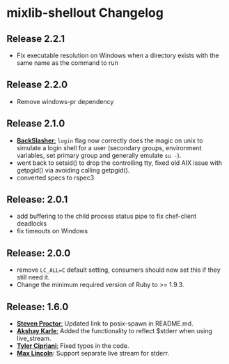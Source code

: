 # mixlib-shellout Changelog

## Release 2.2.1

* Fix executable resolution on Windows when a directory exists with the same name as the command to run

## Release 2.2.0

* Remove windows-pr dependency

## Release 2.1.0

* [**BackSlasher**:](https://github.com/BackSlasher)
  `login` flag now correctly does the magic on unix to simulate a login
  shell for a user (secondary groups, environment variables, set primary group and
  generally emulate `su -`).
* went back to setsid() to drop the controlling tty, fixed old AIX issue with
  getpgid() via avoiding calling getpgid().
* converted specs to rspec3

## Release: 2.0.1

* add buffering to the child process status pipe to fix chef-client deadlocks
* fix timeouts on Windows

## Release: 2.0.0

* remove `LC_ALL=C` default setting, consumers should now set this if they
  still need it.
* Change the minimum required version of Ruby to >= 1.9.3.

## Release: 1.6.0

* [**Steven Proctor**:](https://github.com/stevenproctor)
  Updated link to posix-spawn in README.md.
* [**Akshay Karle**:](https://github.com/akshaykarle)
  Added the functionality to reflect $stderr when using live_stream.
* [**Tyler Cipriani**:](https://github.com/thcipriani)
  Fixed typos in the code.
* [**Max Lincoln**](https://github.com/maxlinc):
  Support separate live stream for stderr.
